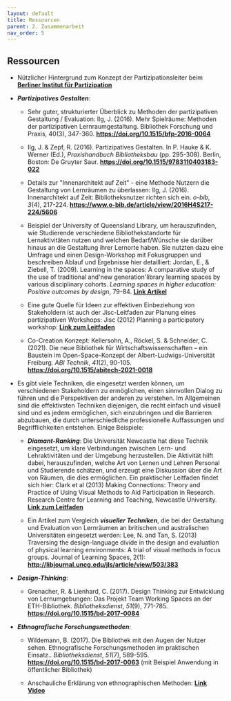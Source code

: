 ```yaml
---
layout: default
title: Ressourcen
parent: 2. Zusammenarbeit
nav_order: 5
---
```


## Ressourcen

-   Nützlicher Hintergrund zum Konzept der Partizipationsleiter beim **[Berliner Institut für Partizipation](https://www.bipar.de/das-konzept-der-partizipationsleiter/)**

-   ***Partizipatives Gestalten***:

    -   Sehr guter, strukturierter Überblick zu Methoden der
        partizipativen Gestaltung / Evaluation: Ilg, J. (2016). Mehr
        Spielräume: Methoden der partizipativen Lernraumgestaltung.
        Bibliothek Forschung und Praxis, 40(3), 347-360.
        **<https://doi.org/10.1515/bfp-2016-0064>**

    -   Ilg, J. & Zepf, R. (2016). Partizipatives Gestalten. In P. Hauke
        & K. Werner (Ed.), *Praxishandbuch Bibliotheksbau* (pp.
        295-308). Berlin, Boston: De Gruyter Saur. **<https://doi.org/10.1515/9783110403183-022>**

    -   Details zur "Innenarchitekt auf Zeit" - eine Methode Nutzern die
        Gestaltung von Lernräumen zu überlassen: Ilg, J. (2016).
        Innenarchitekt auf Zeit: Bibliotheksnutzer richten sich ein.
        *o-bib, 3*(4), 217-224.
        **<https://www.o-bib.de/article/view/2016H4S217-224/5606>**

    -   Beispiel der University of Queensland Library, um herauszufinden,
        wie Studierende verschiedene Bibliothekstandorte für
        Lernaktivitäten nutzen und welchen Bedarf/Wünsche sie darüber
        hinaus an die Gestaltung ihrer Lernorte haben. Sie nutzten dazu
        eine Umfrage und einen Design-Workshop mit Fokusgruppen und
        beschreiben Ablauf und Ergebnisse hier detailliert:
        Jordan, E., &
        Ziebell, T. (2009). Learning in the spaces: A comparative study
        of the use of traditional and'new generation'library learning
        spaces by various disciplinary cohorts. *Learning spaces in
        higher education: Positive outcomes by design*, 79-84. **[Link Artikel](https://espace.library.uq.edu.au/view/UQ:157791)**

    -   Eine gute Quelle für Ideen zur effektiven Einbeziehung von
        Stakeholdern ist auch der Jisc-Leitfaden zur Planung eines
        partizipativen Workshops: Jisc (2012) Planning a participatory
        workshop:
        **[Link zum Leitfaden](http://www.jisc.ac.uk/guides/planning-a-participatory-workshop)**

    -   Co-Creation Konzept: Kellersohn, A., Röckel, S. & Schneider, C.
        (2021). Die neue Bibliothek für Wirtschaftswissenschaften – ein
        Baustein im Open-Space-Konzept der Albert-Ludwigs-Universität
        Freiburg. *ABI Technik*, *41*(2), 90-105.
        **<https://doi.org/10.1515/abitech-2021-0018>**

-   Es gibt viele Techniken, die eingesetzt werden können, um verschiedenen Stakeholdern zu ermöglichen, einen sinnvollen Dialog zu führen und die Perspektiven der anderen zu verstehen. Im Allgemeinen sind die effektivsten Techniken diejenigen, die recht einfach und visuell sind und es jedem ermöglichen, sich einzubringen und die Barrieren abzubauen, die durch unterschiedliche professionelle Auffassungen und Begrifflichkeiten entstehen. Einige Beispiele:

    -   ***Diamant-Ranking***: Die Universität Newcastle hat diese Technik
        eingesetzt, um klare Verbindungen zwischen Lern- und
        Lehraktivitäten und der Umgebung herzustellen. Die Aktivität
        hilft dabei, herauszufinden, welche Art von Lernen und Lehren
        Personal und Studierende schätzen, und erzeugt eine Diskussion
        über die Art von Räumen, die dies ermöglichen. Ein praktischer
        Leitfaden findet sich hier: Clark et al (2013) Making
        Connections: Theory and Practice of Using Visual Methods to Aid
        Participation in Research. Research Centre for Learning and
        Teaching, Newcastle University. **[Link zum Leitfaden](https://www.academia.edu/2896928/Making_Connections_Theory_and_Practice_of_Using_Visual_Methods_to_Aid_Participation_in_Research)**

    -   Ein Artikel zum Vergleich ***visueller Techniken***, die bei der
        Gestaltung und Evaluation von Lernräumen an britischen und
        australischen Universitäten eingesetzt werden: Lee, N. and
        Tan, S. (2013) Traversing the design-language divide in the
        design and evaluation of physical learning environments: A trial
        of visual methods in focus groups. Journal of Learning Spaces,
        2(1): **<http://libjournal.uncg.edu/jls/article/view/503/383>**

-   ***Design-Thinking***:

    -   Grenacher, R. & Lienhard, C. (2017). Design Thinking zur
        Entwicklung von Lernumgebungen: Das Projekt Team Working Spaces
        an der ETH-Bibliothek. *Bibliotheksdienst*, *51*(9), 771-785.
        **<https://doi.org/10.1515/bd-2017-0084>**

-   ***Ethnografische Forschungsmethoden***:

    -   Wildemann, B. (2017). Die Bibliothek mit den Augen der Nutzer
        sehen. Ethnografische Forschungsmethoden im praktischen
        Einsatz.. *Bibliotheksdienst*, *51*(7), 589-595.
        **<https://doi.org/10.1515/bd-2017-0063>** (mit Beispiel Anwendung
        in öffentlicher Bibliothek)

    -   Anschauliche Erklärung von ethnographischen Methoden:
        **[Link Video](https://www.youtube.com/user/ProjektPerle2012/featured)**
